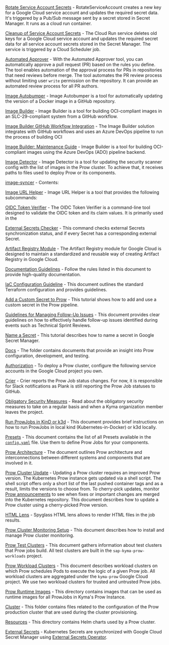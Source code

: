 [Rotate Service Account Secrets](/cmd/cloud-run/rotate-service-account/README.md) - RotateServiceAccount creates a new key for a Google Cloud service account and updates the required secret data. It's triggered by a  Pub/Sub message sent by a secret stored in Secret Manager. It runs as a cloud run container.

[Cleanup of Service Account Secrets](/cmd/cloud-run/service-account-keys-cleaner/README.md) - The Cloud Run service deletes old keys for a Google Cloud service account and updates the required secret data for all service account secrets stored in the Secret Manager. The service is triggered by a Cloud Scheduler job.

[Automated Approver](/cmd/external-plugins/automated-approver/README.md) - With the Automated Approver tool, you can automatically approve a pull request (PR) based on the rules you define. The tool enables automation of the approval process for PRs in repositories that need reviews before merge. The tool automates the PR review process without limiting user `write` permission on the repository. It can provide an automated review process for all PR authors.

[Image Autobumper](/cmd/image-autobumper/README.md) - Image Autobumper is a tool for automatically updating the version of a Docker image in a GitHub repository.

[Image Builder](/cmd/image-builder/README.md) - Image Builder is a tool for building OCI-compliant images in an SLC-29-compliant system from a GitHub workflow.

[Image Builder GitHub Workflow Integration](/cmd/image-builder/github-workflow-integration.md) - The Image Builder solution integrates with GitHub workflows and uses an Azure DevOps pipeline to run the process of building OCI

[Image Builder: Maintenance Guide](/cmd/image-builder/image-builder.md) - Image Builder is a tool for building OCI-compliant images using the Azure DevOps (ADO) pipeline backend.

[Image Detector](/cmd/image-detector/README.md) - Image Detector is a tool for updating the security scanner config with the list of images in the Prow cluster. To achieve that, it receives paths to files used to deploy Prow or its components.

[image-syncer](/cmd/image-syncer/README.md) - Contents:

[Image URL Helper](/cmd/image-url-helper/README.md) - Image URL Helper is a tool that provides the following subcommands:

[OIDC Token Verifier](/cmd/oidc-token-verifier/README.md) - The OIDC Token Verifier is a command-line tool designed to validate the OIDC token and its claim values. It is primarily used in the

[External Secrets Checker](/cmd/tools/externalsecretschecker/README.md) - This command checks external Secrets synchronization status, and if every Secret has a corresponding external Secret.

[Artifact Registry Module](/configs/terraform/modules/artifact-registry/README.md) - The Artifact Registry module for Google Cloud is designed to maintain a standardized and reusable way of creating Artifact Registry in Google Cloud.

[Documentation Guidelines](/docs/documentation_guidelines.md) - Follow the rules listed in this document to provide high-quality documentation.

[IaC Configuration Guideline](/docs/guidelines_iac.md) - This document outlines the standard Terraform configuration and provides guidelines.

[Add a Custom Secret to Prow](/docs/how-to/how-to-add-custom-secret.md) - This tutorial shows how to add and use a custom secret in the Prow pipeline.

[Guidelines for Managing Follow-Up Issues](/docs/how-to/how-to-manage-follow-up-issues.md) - This document provides clear guidelines on how to effectively handle follow-up issues identified during events such as Technical Sprint Reviews.

[Name a Secret](/docs/how-to/how-to-name-secret.md) - This tutorial describes how to name a secret in Google Secret Manager.

[Docs](/docs/prow/README.md) - The folder contains documents that provide an insight into Prow configuration, development, and testing.

[Authorization](/docs/prow/authorization.md) - To deploy a Prow cluster, configure the following service accounts in the Google Cloud project you own.

[Crier](/docs/prow/crier.md) - Crier reports the Prow Job status changes. For now, it is responsible for Slack notifications as Plank is still reporting the Prow Job statuses to GitHub.

[Obligatory Security Measures](/docs/prow/obligatory-security-measures.md) - Read about the obligatory security measures to take on a regular basis and when a Kyma organization member leaves the project.

[Run ProwJobs in KinD or k3d](/docs/prow/pj-in-kind.md) - This document provides brief instructions on how to run ProwJobs in local kind (Kubernetes-in-Docker) or k3d locally.

[Presets](/docs/prow/presets.md) - This document contains the list of all Presets available in the [`config.yaml`](/prow/config.yaml) file. Use them to define Prow Jobs for your components.

[Prow Architecture](/docs/prow/prow-architecture.md) - The document outlines Prow architecture and interconnections between different systems and components that are involved in it.

[Prow Cluster Update](/docs/prow/prow-cluster-update.md) - Updating a Prow cluster requires an improved Prow version. The Kubernetes Prow instance gets updated via a shell script. The shell script offers only a short list of the last pushed container tags and as a result, limits the versions to choose from. To cherry-pick updates, monitor [Prow announcements](https://docs.prow.k8s.io/docs/announcements/) to see when fixes or important changes are merged into the Kubernetes repository. This document describes how to update a Prow cluster using a cherry-picked Prow version.

[HTML Lens](/docs/prow/prow-html-lens.md) - Spyglass HTML lens allows to render HTML files in the job results.

[Prow Cluster Monitoring Setup](/docs/prow/prow-monitoring.md) - This document describes how to install and manage Prow cluster monitoring. 

[Prow Test Clusters](/docs/prow/test-clusters.md) - This document gathers information about test clusters that Prow jobs build. All test clusters are built in the `sap-kyma-prow-workloads` project.

[Prow Workload Clusters](/docs/prow/workload-clusters.md) - This document describes workload clusters on which Prow schedules Pods to execute the logic of a given Prow job. All workload clusters are aggregated under the `kyma-prow` Google Cloud project. We use two workload clusters for trusted and untrusted Prow jobs.

[Prow Runtime Images](/images/README.md) - This directory contains images that can be used as runtime images for all ProwJobs in Kyma's Prow Instance.

[Cluster](/prow/cluster/README.md) - This folder contains files related to the configuration of the Prow production cluster that are used during the cluster provisioning.

[Resources](/prow/cluster/resources/README.md) - This directory contains Helm charts used by a Prow cluster.

[External Secrets](/prow/cluster/resources/external-secrets/README.md) - Kubernetes Secrets are synchronized with Google Cloud Secret Manager using [External Secrets Operator](https://github.com/external-secrets/external-secrets).

